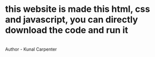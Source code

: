 # this website is made this html, css and javascript, you can directly download the code and run it
<br>
Author - Kunal Carpenter
